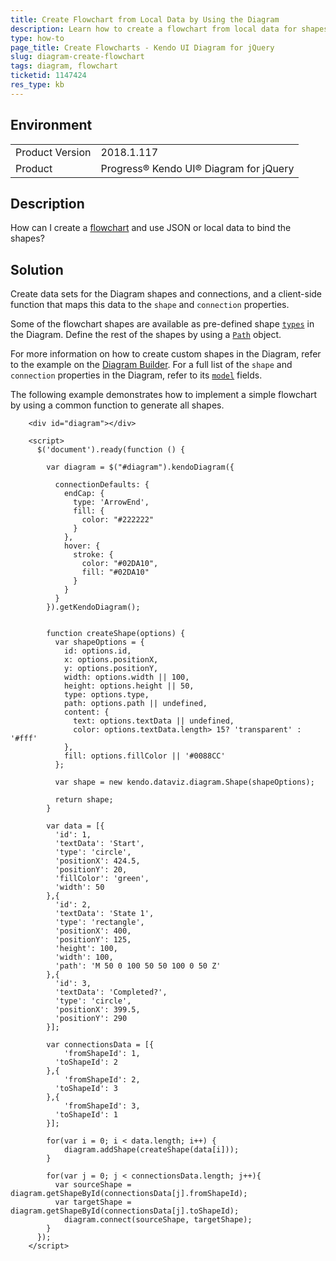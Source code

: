 ```yaml
---
title: Create Flowchart from Local Data by Using the Diagram
description: Learn how to create a flowchart from local data for shapes and connections by using the Kendo UI Diagram.
type: how-to
page_title: Create Flowcharts - Kendo UI Diagram for jQuery
slug: diagram-create-flowchart
tags: diagram, flowchart
ticketid: 1147424
res_type: kb
---
```


## Environment

<table>
	<tr>
		<td>Product Version</td>
		<td>2018.1.117</td>
	</tr>
	<tr>
		<td>Product</td>
		<td>Progress® Kendo UI® Diagram for jQuery</td>
	</tr>
</table>


## Description

How can I create a [flowchart](https://en.wikipedia.org/wiki/Flowchart) and use JSON or local data to bind the shapes?

## Solution

Create data sets for the Diagram shapes and connections, and a client-side function that maps this data to the `shape` and `connection` properties.

Some of the flowchart shapes are available as pre-defined shape [`types`](/api/javascript/dataviz/diagram/shape/configuration/type) in the Diagram. Define the rest of the shapes by using a [`Path`](/api/javascript/dataviz/diagram/path) object.

For more information on how to create custom shapes in the Diagram, refer to the example on the [Diagram Builder](https://demos.telerik.com/kendo-ui/html5-diagram-sample-app). For a full list of the `shape` and `connection` properties in the Diagram, refer to its [`model`](/controls/diagrams-and-maps/diagram/editing#model-fields) fields.

The following example demonstrates how to implement a simple flowchart by using a common function to generate all shapes.

```dojo
    <div id="diagram"></div>

    <script>
      $('document').ready(function () {

        var diagram = $("#diagram").kendoDiagram({

          connectionDefaults: {
            endCap: {
              type: 'ArrowEnd',
              fill: {
                color: "#222222"
              }
            },
            hover: {
              stroke: {
                color: "#02DA10",
                fill: "#02DA10"
              }
            }
          }
        }).getKendoDiagram();


        function createShape(options) {
          var shapeOptions = {
            id: options.id,
            x: options.positionX,
            y: options.positionY,
            width: options.width || 100,
            height: options.height || 50,
            type: options.type,
            path: options.path || undefined,
            content: {
              text: options.textData || undefined,
              color: options.textData.length> 15? 'transparent' : '#fff'
            },
            fill: options.fillColor || '#0088CC'
          };

          var shape = new kendo.dataviz.diagram.Shape(shapeOptions);

          return shape;
        }

        var data = [{
          'id': 1,
          'textData': 'Start',
          'type': 'circle',
          'positionX': 424.5,
          'positionY': 20,
          'fillColor': 'green',
          'width': 50
        },{
          'id': 2,
          'textData': 'State 1',
          'type': 'rectangle',
          'positionX': 400,
          'positionY': 125,
          'height': 100,
          'width': 100,
          'path': 'M 50 0 100 50 50 100 0 50 Z'
        },{
          'id': 3,
          'textData': 'Completed?',
          'type': 'circle',
          'positionX': 399.5,
          'positionY': 290
        }];

        var connectionsData = [{
        	'fromShapeId': 1,
          'toShapeId': 2
        },{
        	'fromShapeId': 2,
          'toShapeId': 3
        },{
        	'fromShapeId': 3,
          'toShapeId': 1
        }];

        for(var i = 0; i < data.length; i++) {
        	diagram.addShape(createShape(data[i]));
        }

        for(var j = 0; j < connectionsData.length; j++){
          var sourceShape = diagram.getShapeById(connectionsData[j].fromShapeId);
          var targetShape = diagram.getShapeById(connectionsData[j].toShapeId);
        	diagram.connect(sourceShape, targetShape);
        }
      });
    </script>
```
